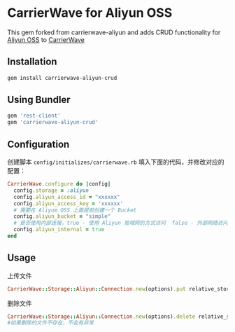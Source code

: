 # CarrierWave for Aliyun OSS

This gem forked from carrierwave-aliyun and adds CRUD functionality for [Aliyun OSS](http://oss.aliyun.com) to [CarrierWave](https://github.com/jnicklas/carrierwave/)

## Installation

```bash
gem install carrierwave-aliyun-crud
```

## Using Bundler

```ruby
gem 'rest-client'
gem 'carrierwave-aliyun-crud'
```

## Configuration

创建脚本 `config/initializes/carrierwave.rb` 填入下面的代码，并修改对应的配置：

```ruby
CarrierWave.configure do |config|
  config.storage = :aliyun
  config.aliyun_access_id = "xxxxxx"
  config.aliyun_access_key = 'xxxxxx'
  # 需要在 Aliyum OSS 上面提前创建一个 Bucket
  config.aliyun_bucket = "simple"
  # 是否使用内部连接，true - 使用 Aliyun 局域网的方式访问  false - 外部网络访问
  config.aliyun_internal = true
end
```
## Usage

上传文件

```ruby
CarrierWave::Storage::Aliyun::Connection.new(options).put relative_store_url, File.read(file_path)
```

删除文件

```ruby
CarrierWave::Storage::Aliyun::Connection.new(options).delete relative_store_url
#如果删除的文件不存在，不会有异常
```
